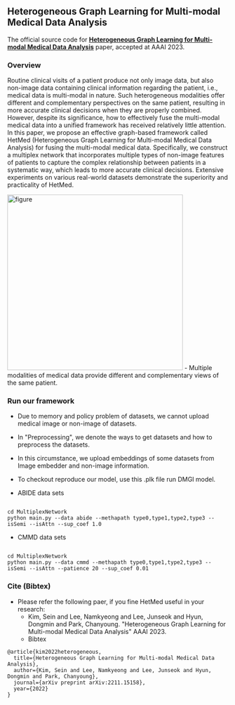 ## Heterogeneous Graph Learning for Multi-modal Medical Data Analysis

The official source code for [**Heterogeneous Graph Learning for Multi-modal Medical Data Analysis**](https://arxiv.org/abs/2211.15158) paper, accepted at AAAI 2023.

### Overview
Routine clinical visits of a patient produce not only image data, but also non-image data containing clinical information regarding the patient, i.e., medical data is multi-modal in nature. Such heterogeneous modalities offer different and complementary perspectives on the same patient, resulting in more accurate clinical decisions when they are properly combined. However, despite its significance, how to effectively fuse the multi-modal medical data into a unified framework has received relatively little attention. In this paper, we propose an effective graph-based framework called HetMed (Heterogeneous Graph Learning for Multi-modal Medical Data Analysis) for fusing the multi-modal medical data. Specifically, we construct a multiplex network that incorporates multiple types of non-image features of patients to capture the complex relationship between patients in a systematic way, which leads to more accurate clinical decisions. Extensive experiments on various real-world datasets demonstrate the superiority and practicality of HetMed. 

<img width="400" alt="figure" src="https://user-images.githubusercontent.com/76777494/219549674-4e550a0a-6a5c-4527-a28d-1f88a1939ab2.png">
- Multiple modalities of medical data provide different and complementary views of the same patient.

### Run our framework

- Due to memory and policy problem of datasets, we cannot upload medical image or non-image of datasets.
- In "Preprocessing", we denote the ways to get datasets and how to preprocess the datasets.

- In this circumstance, we upload embeddings of some datasets from Image embedder and non-image information.
- To checkout reproduce our model, use this .plk file run DMGI model.

- ABIDE data sets
<pre><code>
cd MultiplexNetwork
python main.py --data abide --methapath type0,type1,type2,type3 --isSemi --isAttn --sup_coef 1.0
</code></pre>

- CMMD data sets
<pre><code>
cd MultiplexNetwork
python main.py --data cmmd --methapath type0,type1,type2,type3 --isSemi --isAttn --patience 20 --sup_coef 0.01
</code></pre>


### Cite (Bibtex)
- Please refer the following paer, if you fine HetMed useful in your research:
  - Kim, Sein and Lee, Namkyeong and Lee, Junseok and Hyun, Dongmin and Park, Chanyoung. "Heterogeneous Graph Learning for Multi-modal Medical Data Analysis" AAAI 2023.
  - Bibtex
```
@article{kim2022heterogeneous,
  title={Heterogeneous Graph Learning for Multi-modal Medical Data Analysis},
  author={Kim, Sein and Lee, Namkyeong and Lee, Junseok and Hyun, Dongmin and Park, Chanyoung},
  journal={arXiv preprint arXiv:2211.15158},
  year={2022}
}
```
